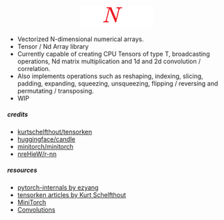 <div align="center">
    <img src="assets/img.png" width="33%">
</div>

- Vectorized N-dimensional numerical arrays.
- Tensor / Nd Array library
- Currently capable of creating CPU Tensors of type T, broadcasting operations, Nd matrix multiplication and 1d and 2d convolution / correlation. 
- Also implements operations such as reshaping, indexing, slicing, padding, expanding, squeezing, unsqueezing, flipping / reversing and permutating  / transposing.
- WIP

##### credits

- [kurtschelfthout/tensorken](https://github.com/kurtschelfthout/tensorken)
- [huggingface/candle](https://github.com/huggingface/candle)
- [minitorch/minitorch](https://github.com/minitorch/minitorch)
- [nreHieW/r-nn](https://github.com/nreHieW/r-nn)

##### resources

- [pytorch-internals by ezyang](http://blog.ezyang.com/2019/05/pytorch-internals/)
- [tensorken articles by Kurt Schelfthout](https://getcode.substack.com/p/fun-and-hackable-tensors-in-rust)
- [MiniTorch](https://minitorch.github.io/)
- [Convolutions](https://youtu.be/Lakz2MoHy6o?si=hsYi2IzxUwv3LOkW)
